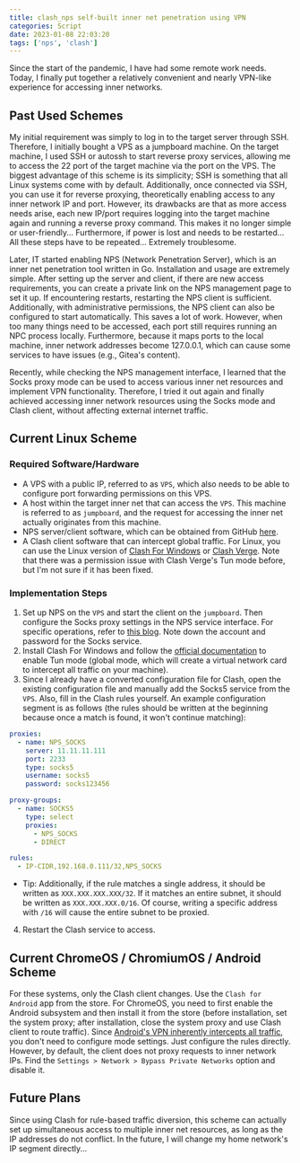 ```yaml
---
title: clash_nps self-built inner net penetration using VPN
categories: Script
date: 2023-01-08 22:03:20
tags: ['nps', 'clash']
---
```


Since the start of the pandemic, I have had some remote work needs. Today, I finally put together a relatively convenient and nearly VPN-like experience for accessing inner networks.
<!-- Abstract part -->
<!-- more -->

## Past Used Schemes

My initial requirement was simply to log in to the target server through SSH. Therefore, I initially bought a VPS as a jumpboard machine. On the target machine, I used SSH or autossh to start reverse proxy services, allowing me to access the 22 port of the target machine via the port on the VPS. The biggest advantage of this scheme is its simplicity; SSH is something that all Linux systems come with by default. Additionally, once connected via SSH, you can use it for reverse proxying, theoretically enabling access to any inner network IP and port. However, its drawbacks are that as more access needs arise, each new IP/port requires logging into the target machine again and running a reverse proxy command. This makes it no longer simple or user-friendly... Furthermore, if power is lost and needs to be restarted... All these steps have to be repeated... Extremely troublesome.

Later, IT started enabling NPS (Network Penetration Server), which is an inner net penetration tool written in Go. Installation and usage are extremely simple. After setting up the server and client, if there are new access requirements, you can create a private link on the NPS management page to set it up. If encountering restarts, restarting the NPS client is sufficient. Additionally, with administrative permissions, the NPS client can also be configured to start automatically. This saves a lot of work. However, when too many things need to be accessed, each port still requires running an NPC process locally. Furthermore, because it maps ports to the local machine, inner network addresses become 127.0.0.1, which can cause some services to have issues (e.g., Gitea's content).

Recently, while checking the NPS management interface, I learned that the Socks proxy mode can be used to access various inner net resources and implement VPN functionality. Therefore, I tried it out again and finally achieved accessing inner network resources using the Socks mode and Clash client, without affecting external internet traffic.

## Current Linux Scheme
### Required Software/Hardware

- A VPS with a public IP, referred to as `VPS`, which also needs to be able to configure port forwarding permissions on this VPS.
- A host within the target inner net that can access the `VPS`. This machine is referred to as `jumpboard`, and the request for accessing the inner net actually originates from this machine.
- NPS server/client software, which can be obtained from GitHub [here](https://github.com/ehang-io/nps).
- A Clash client software that can intercept global traffic. For Linux, you can use the Linux version of [Clash For Windows](https://github.com/Fndroid/clash_for_windows_pkg) or [Clash Verge](https://github.com/zzzgydi/clash-verge). Note that there was a permission issue with Clash Verge's Tun mode before, but I'm not sure if it has been fixed.

### Implementation Steps

1. Set up NPS on the `VPS` and start the client on the `jumpboard`. Then configure the Socks proxy settings in the NPS service interface. For specific operations, refer to [this blog](https://blog.csdn.net/ha0shenqi/article/details/111194246). Note down the account and password for the Socks service.
2. Install Clash For Windows and follow the [official documentation](https://docs.cfw.lbyczf.com/contents/tun.html#linux) to enable Tun mode (global mode, which will create a virtual network card to intercept all traffic on your machine).
3. Since I already have a converted configuration file for Clash, open the existing configuration file and manually add the Socks5 service from the `VPS`. Also, fill in the Clash rules yourself. An example configuration segment is as follows (the rules should be written at the beginning because once a match is found, it won't continue matching):

```yaml
proxies:
  - name: NPS_SOCKS
    server: 11.11.11.111
    port: 2233
    type: socks5
    username: socks5
    password: socks123456

proxy-groups:
  - name: SOCKS5
    type: select
    proxies:
      - NPS_SOCKS
      - DIRECT

rules:
  - IP-CIDR,192.168.0.111/32,NPS_SOCKS
```

- Tip: Additionally, if the rule matches a single address, it should be written as `XXX.XXX.XXX.XXX/32`. If it matches an entire subnet, it should be written as `XXX.XXX.XXX.0/16`. Of course, writing a specific address with `/16` will cause the entire subnet to be proxied.

4. Restart the Clash service to access.

## Current ChromeOS / ChromiumOS / Android Scheme

For these systems, only the Clash client changes. Use the `Clash for Android` app from the store. For ChromeOS, you need to first enable the Android subsystem and then install it from the store (before installation, set the system proxy; after installation, close the system proxy and use Clash client to route traffic). Since [Android's VPN inherently intercepts all traffic](https://github.com/Kr328/ClashForAndroid/issues/1647), you don't need to configure mode settings. Just configure the rules directly. However, by default, the client does not proxy requests to inner network IPs. Find the `Settings > Network > Bypass Private Networks` option and disable it.

## Future Plans

Since using Clash for rule-based traffic diversion, this scheme can actually set up simultaneous access to multiple inner net resources, as long as the IP addresses do not conflict. In the future, I will change my home network's IP segment directly...
